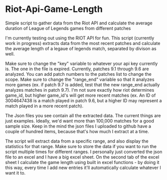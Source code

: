 # Riot-Api-Game-Length
Simple script to gather data from the Riot API and calculate the average duration of League of Legends games from different patches

I'm currently testing out using the RIOT API for fun. This script (currently work in progress) extracts data from the most recent patches and calculate the average length of a legaue of legends match, separated by divison as well. 


Make sure to change the "key" variable to whatever your api key currently is. The one in the file is expired. Currently, patches 9.1 through 9.6 are analyzed. You can add patch numbers to the patches list to change the scope. Make sure to change the "range_end" variable so that it analyzes more games (ex. if patch 9.7 is added, test that the new range_end actually analyzes matches in patch 9.7). I'm not sure exactly how riot determines game_id, but higher game_id's will get more recent matches (ex. An ID of 3004647438 is a match played in patch 9.6, but a higher ID may represent a match played in a more recent patch). 

The Json files you see contain all the extracted data. The current things are just examples. Ideally, we'd want more than 100,000 matches for a good sample size. Keep in the mind the json files I uploaded to github have a couple of hundred items, because that's how much I extract at a time. 

The script will extract data from a specific range, and also display the statistics for that range. Make sure to store the data if you want to run the script multiple times for different ranges. I personally just converted the json file to an excel and I have a big excel sheet. On the second tab of the excel sheet I calculate the game length using built in excel functions - by doing it this way, every time I add new entries it'll automatically calculate whatever I want it to. 
